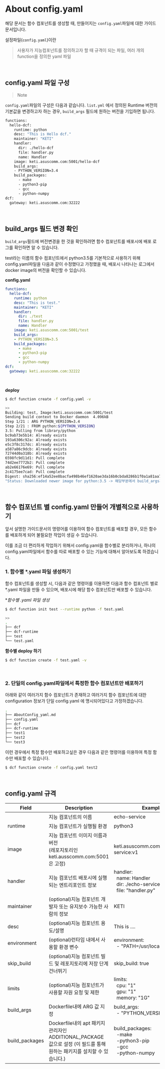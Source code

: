 # About config.yaml



해당 문서는 함수 컴포넌트를 생성할 때, 만들어지는 `config.yaml`파일에 대한 가이드 문서입니다.



설정파일(`config.yaml`)이란

> 사용자가 지능컴포넌트를 정의하고자 할 때 규격이 되는 파일, 여러 개의 function을 정의한 yaml 파일

​    

## config.yaml 파일 구성

> Note

`config.yaml`파일의 구성은 다음과 같습니다. `list.yml` 에서 정의된 Runtime 버전의 기본값을 변경하고자 하는 경우, `build_args` 필드에 원하는 버전을 기입하면 됩니다.



```bash
functions:
  hello-dcf:
    runtime: python
    desc: "This is Hello dcf."
    maintainer: "KETI"
    handler:
      dir: ./hello-dcf
      file: handler.py
      name: Handler
    image: keti.asuscomm.com:5001/hello-dcf
    build_args:
    - PYTHON_VERSION=3.4
    build_packages:
      - make
      - python3-pip
      - gcc
      - python-numpy
dcf:
  gateway: keti.asuscomm.com:32222
```
​    

## build_args 필드 변경 확인

`build_args`필드에 버전변경을 한 것을 확인하려면 함수 컴포넌트를 배포시에 배포 로그를 확인하면 알 수 있습니다.



test라는 이름의 함수 컴포넌트에서 python3.5를 기본적으로 사용하기 위해 config.yaml파일을 다음과 같이 수정했다고 가정했을 때, 배포시 나타나는 로그에서 docker image의 버전을 확인할 수 있습니다.



**config.yaml**

```yaml
functions:
  hello-dcf:
    runtime: python
    desc: "This is test."
    maintainer: "KETI"
    handler:
      dir: ./test
      file: handler.py
      name: Handler
    image: keti.asuscomm.com:5001/test
    build_args:
    - PYTHON_VERSION=3.5
    build_packages:
      - make
      - python3-pip
      - gcc
      - python-numpy
dcf:
  gateway: keti.asuscomm.com:32222
```

​    

**deploy**

```bash
$ dcf function create -f config.yaml -v

>>
Building: test, Image:keti.asuscomm.com:5001/test
Sending build context to Docker daemon  4.096kB
Step 1/21 : ARG PYTHON_VERSION=3.4
Step 2/21 : FROM python:${PYTHON_VERSION}
3.5: Pulling from library/python
bc9ab73e5b14: Already exists
193a6306c92a: Already exists
e5c3f8c317dc: Already exists
a587a86c9dcb: Already exists
72744d0a318b: Already exists
6598fc9d11d1: Pull complete
74d2ee7772b2: Pull complete
ab2e66176e69: Pull complete
2c4175ee7cad: Pull complete
Digest: sha256:ef14a52ee8bacfa498b46ef1620ae3da16b0cbda8286b1f0a1a81aa71ac3a818
"Status: Downloaded newer image for python:3.5 -> 해당부분에서 build_args가 적용되었는지 확인"
```



​    

## 함수 컴포넌트 별 config.yaml 만들어 개별적으로 사용하기

앞서 설명한 가이드문서의 명령어를 이용하여 함수 컴포넌트를 배포할 경우, 모든 함수를 배포하게 되어 불필요한 작업이 생길 수 있습니다.



이를 조금 더 편리하게 작업하기 위해서 config.yaml을 함수별로 분리하거나, 하나의 config.yaml파일에서 함수를 따로 배포할 수 있는 기능에 대해서 알아보도록 하겠습니다.



### 1. 함수별 *.yaml 파일 생성하기

함수 컴포넌트를 생성할 시, 다음과 같은 명령어를 이용하면 다음과 함수 컴포넌트 별로 *.yaml 파일을 만들 수 있으며, 배포시에 해당 함수 컴포넌트만 배포할 수 있습니다.



**함수별 *.yaml 파일 생성**

```bash
$ dcf function init test --runtime python -f test.yaml

>>
.
├── dcf
├── dcf-runtime
├── test
└── test.yaml
```



**함수별 deploy 하기**

```bash
$ dcf function create -f test.yaml -v
```



​    

### 2. 단일의 config.yaml파일에서 특정한 함수 컴포넌트만 배포하기

아래와 같이 여러가지 함수 컴포넌트가 존재하고 여러가지 함수 컴포넌트에 대한 configuration 정보가 단일 config.yaml 에 명시되어있다고 가정하겠습니다.



```bash
.
├── AboutConfig_yaml.md
├── config.yaml
├── dcf
├── dcf-runtime
├── test1
├── test2
└── test3
```



이런 경우에서 특정 함수만 배포하고싶은 경우 다음과 같은 명령어를 이용하여 특정 함수만 배포할 수 있습니다.

```bash
$ dcf function create -f config.yaml test2
```

​    ​    

##  config.yaml 규격

| Field       | Description                                                  | Example                                                      |
| ----------- | ------------------------------------------------------------ | ------------------------------------------------------------ |
|             | 지능 컴포넌트의 이름                                         | echo-service                                                 |
| runtime     | 지능 컴포넌트가 실행될 환경                                  | python3                                                      |
| image       | 지능 컴포넌트 이미지 이름과 버전<br>(레포지토리인 keti.ausscomm.com:5001은 고정) | keti.asuscomm.com:5001/echo-service:v1                       |
| handler     | 지능 컴포넌트 배포시에 실행되는 엔트리포인트 정보            | handler:<br>&nbsp; name: Handler<br>&nbsp; dir: ./echo-service<br>&nbsp; file: "handler.py" |
| maintainer  | (optional)지능 컴포넌트 개발자 또는 유지보수 가능한 사람의 정보 | KETI                                                         |
| desc        | (optional)지능 컴포넌트 용도/설명                            | This is ....                                                 |
| environment | (optional)런타임 내에서 사용할 환경 변수                     | environment:<br>&nbsp; - "PATH=/usr/local/bin"               |
| skip_build  | (optional)지능 컴포넌트 빌드 및 레포지토리에 저장 단계 건너뛰기 | skip_build: true                                             |
| limits      | (optional)지능 컴포넌트가 사용할 자원 요청 및 제한           | limits:<br>&nbsp; cpu: "1"<br>&nbsp; gpu: "1"<br>&nbsp; memory: "1G" |
| build_args  | Dockerfile내에 ARG 값 지정                         | build_args:<br>&nbsp; - "PYTHON_VERSION=3.7"                 |
| build_packages  | Dockerfile내의 apt 패키지 관리자인 ADDITIONAL_PACKAGE 값으로 설정 (이 필드를 통해 원하는 패키지를 설치할 수 있습니다.)  | build_packages:<br>&nbsp; -make<br>&nbsp; -python3-pip<br>&nbsp; -gcc<br>&nbsp; -python-numpy                                                            |


